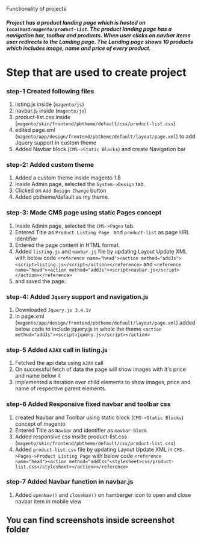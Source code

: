 Functionality of projects 

##### Project has a product landing page which is hosted on `localhost/magento/product-list`. The product landing page has a navigation bar, toolbar and products. When user clicks on navbar items user redirects to the Landing page. The Landing page shows 10 products which includes image, name and price of every product. 
             

# Step that are used to create project

### step-1 Created following files
1. listing.js  inside (`magento/js`)
2. navbar.js  inside (`magento/js`)
3. product-list.css inside (`magento/skin/frontend/pbtheme/default/css/product-list.css`)
4. edited page.xml (`magento/app/design/frontend/pbtheme/default/layout/page.xml`) to add Jquery support in custom theme
5. Added Navbar block (`CMS->Static Blocks`) and create Navigation bar

### step-2: Added custom theme
1. Added a custom theme inside magento 1.8
2. Inside Admin page, selected the `System->Design` tab.
3. Clicked on `Add Design Change` button
3. Added pbtheme/default as my theme.

### step-3: Made CMS page using static Pages concept

1. Inside Admin page, selected the `CMS->Pages` tab.
2. Entered Title as `Product Listing Page `  and `product-list` as page URL identifier
3. Entered the page content in HTML format.
4. Added `listing.js` and `navbar.js` file by updating Layout Update XML with below code  `<reference name="head"><action method="addJs"><script>listing.js</script</action></reference>` and `<reference name="head"><action method="addJs"><script>navbar.js</script></action></reference>` 
5. and saved the page.

### step-4: Added `Jquery` support and navigation.js
1. Downloaded `Jquery.js 3.4.1v` 
2. In page.xml (`magento/app/design/frontend/pbtheme/default/layout/page.xml`) added below code to include jquery.js in whole the theme `<action method="addJs"><script>jquery.js</script></action>`

### step-5 Added `AJAX` call in listing.js
1. Fetched the api data using `AJAX` call
2. On successful fetch of data the page will show images with it's price and name below it
3. implemented a iteration over child elements to show images, price and name of respective parent elements.


### step-6 Added Responsive fixed navbar and toolbar css
1. created Navbar and Toolbar using static block (`CMS->Static Blocks`) concept of magento
2. Entered Title as `Navbar` and identifier as `navbar-block`
3. Added responsive css inside product-list.css (`magento/skin/frontend/pbtheme/default/css/product-list.css`)
4. Added `product-list.css` file by updating Layout Update XML in `CMS->Pages->Product Listing Page` with below code `<reference name="head"><action method="addCss"<stylesheet>css/product-list.css</stylesheet></action></reference>`

### step-7 Added Navbar function in navbar.js
1. Added `openNav()` and `closeNav()` on  hamberger icon to open and close navbar item in mobile view

## You can find screenshots inside screenshot folder
